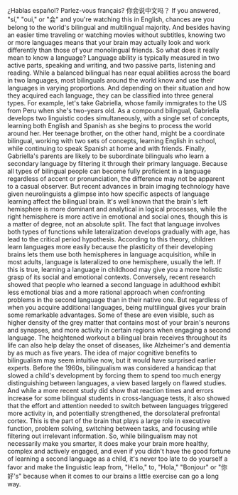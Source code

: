 
¿Hablas español? Parlez-vous français? 
你会说中文吗？
If you answered, &quot;sí,&quot; &quot;oui,&quot; or &quot;会&quot;
and you&#39;re watching this in English,
chances are you belong to the world&#39;s
bilingual and multilingual majority.
And besides having 
an easier time traveling
or watching movies without subtitles,
knowing two or more languages
means that your brain
may actually look and work differently
than those of your monolingual friends.
So what does it really 
mean to know a language?
Language ability is typically measured
in two active parts, speaking and writing,
and two passive parts, 
listening and reading.
While a balanced bilingual has near equal
abilities across the board 
in two languages,
most bilinguals around the world
know and use their languages
in varying proportions.
And depending on their situation
and how they acquired each language,
they can be classified into
three general types.
For example, let&#39;s take Gabriella,
whose family immigrates to the US 
from Peru when she&#39;s two-years old.
As a compound bilingual,
Gabriella develops two linguistic 
codes simultaneously,
with a single set of concepts,
learning both English and Spanish
as she begins to process 
the world around her.
Her teenage brother, on the other hand,
might be a coordinate bilingual,
working with two sets of concepts,
learning English in school,
while continuing to speak Spanish
at home and with friends.
Finally, Gabriella&#39;s parents are likely
to be subordinate bilinguals
who learn a secondary language
by filtering it through
their primary language.
Because all types of bilingual people
can become fully proficient in a language
regardless of accent or pronunciation,
the difference may not be apparent
to a casual observer.
But recent advances 
in brain imaging technology
have given neurolinguists a glimpse
into how specific aspects of language
learning affect the bilingual brain.
It&#39;s well known that the brain&#39;s
left hemisphere is more dominant
and analytical in logical processes,
while the right hemisphere is more active
in emotional and social ones,
though this is a matter of degree,
not an absolute split.
The fact that language involves
both types of functions
while lateralization develops
gradually with age,
has lead to the critical 
period hypothesis.
According to this theory,
children learn languages more easily
because the plasticity 
of their developing brains
lets them use both hemispheres
in language acquisition,
while in most adults, language 
is lateralized to one hemisphere,
usually the left.
If this is true, learning a language
in childhood
may give you a more holistic grasp
of its social and emotional contexts.
Conversely, recent research showed
that people who learned 
a second language in adulthood
exhibit less emotional bias
and a more rational approach
when confronting problems
in the second language
than in their native one.
But regardless of when you acquire
additional languages,
being multilingual gives your brain
some remarkable advantages.
Some of these are even visible,
such as higher density of the grey matter
that contains most of your brain&#39;s 
neurons and synapses,
and more activity in certain regions
when engaging a second language.
The heightened workout a bilingual
brain receives throughout its life
can also help delay the onset of diseases,
like Alzheimer&#39;s and dementia
by as much as five years.
The idea of major cognitive 
benefits to bilingualism
may seem intuitive now,
but it would have surprised 
earlier experts.
Before the 1960s, bilingualism
was considered a handicap
that slowed a child&#39;s development
by forcing them to spend too much energy
distinguishing between languages,
a view based largely on flawed studies.
And while a more recent study did show
that reaction times and errors increase
for some bilingual students
in cross-language tests,
it also showed that the effort
and attention needed
to switch between languages
triggered more activity in,
and potentially strengthened,
the dorsolateral prefrontal cortex.
This is the part of the brain
that plays a large role
in executive function, problem solving,
switching between tasks,
and focusing while filtering out
irrelevant information.
So, while bilingualism may not
necessarily make you smarter,
it does make your brain more healthy,
complex and actively engaged,
and even if you didn&#39;t have 
the good fortune
of learning a second language as a child,
it&#39;s never too late to do 
yourself a favor
and make the linguistic 
leap from, &quot;Hello,&quot;
to, &quot;Hola,&quot; &quot;Bonjour&quot; or &quot;你好’s&quot;
because when it comes to our brains
a little exercise can go a long way.
